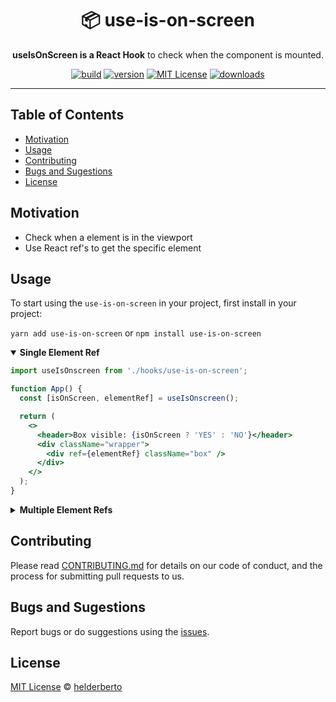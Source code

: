 <div align="center">
  <h1>📦 use-is-on-screen</h1>

  <p><strong>useIsOnScreen is a React Hook</strong> to check when the component is mounted.</p>

<!-- prettier-ignore-start -->
[![build][build-badge]][build]
[![version][version-badge]][package]
[![MIT License][license-badge]][license]
[![downloads][downloads-badge]][npmtrends]
<!-- prettier-ignore-end -->

</div>

---

## Table of Contents

<!-- START doctoc generated TOC please keep comment here to allow auto update -->
<!-- DON'T EDIT THIS SECTION, INSTEAD RE-RUN doctoc TO UPDATE -->

- [Motivation](#motivation)
- [Usage](#usage)
- [Contributing](#contributing)
- [Bugs and Sugestions](#bugs-and-sugestions)
- [License](#license)

<!-- END doctoc generated TOC please keep comment here to allow auto update -->

## Motivation

- Check when a element is in the viewport
- Use React ref's to get the specific element

## Usage

To start using the `use-is-on-screen` in your project, first install in your project:

`yarn add use-is-on-screen` or `npm install use-is-on-screen`

<details open>
<summary><strong>Single Element Ref</strong></summary>

```jsx
import useIsOnscreen from './hooks/use-is-on-screen';

function App() {
  const [isOnScreen, elementRef] = useIsOnscreen();

  return (
    <>
      <header>Box visible: {isOnScreen ? 'YES' : 'NO'}</header>
      <div className="wrapper">
        <div ref={elementRef} className="box" />
      </div>
    </>
  );
}
```

</details>

<details>
<summary><strong>Multiple Element Refs</strong></summary>

```jsx
import useIsOnscreen from './hooks/use-is-on-screen';

function App() {
  const [isFirstOnScreen, firstElementRef] = useIsOnscreen();
  const [isSecondOnScreen, secondElementRef] = useIsOnscreen();

  return (
    <>
      <header>
        First box visible: {isFirstOnScreen ? 'YES' : 'NO'}
        <br />
        Second box visible: {isSecondOnScreen ? 'YES' : 'NO'}
      </header>
      <div className="wrapper">
        <div ref={firstElementRef} className="first box" />
        <div ref={secondElementRef} className="second box" />
      </div>
    </>
  );
}
```

</details>

## Contributing

Please read [CONTRIBUTING.md](CONTRIBUTING.md) for details on our code of conduct, and the process for submitting pull requests to us.

## Bugs and Sugestions

Report bugs or do suggestions using the [issues](https://github.com/helderberto/use-is-on-screen/issues).

## License

[MIT License](LICENSE) © [helderberto](https://helderberto.com)

<!-- prettier-ignore-start -->
[version-badge]: https://img.shields.io/npm/v/use-is-on-screen.svg?style=flat-square
[package]: https://www.npmjs.com/package/use-is-on-screen
[downloads-badge]: https://img.shields.io/npm/dm/use-is-on-screen.svg?style=flat-square
[npmtrends]: http://www.npmtrends.com/use-is-on-screen
[license-badge]: https://img.shields.io/npm/l/use-is-on-screen.svg?style=flat-square
[license]: https://github.com/helderberto/use-is-on-screen/blob/master/LICENSE
[build]: https://github.com/helderberto/use-is-on-screen/actions
[build-badge]: https://github.com/helderberto/use-is-on-screen/actions/workflows/ci.yml/badge.svg
<!-- prettier-ignore-end -->
